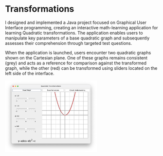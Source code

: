 # Transformations
I designed and implemented a Java project focused on Graphical User Interface programming, creating an interactive math-learning application for learning Quadratic transformations. The application enables users to manipulate key parameters of a base quadratic graph and subsequently assesses their comprehension through targeted test questions.

When the application is launched, users encounter two quadratic graphs shown on the Cartesian plane. One of these graphs remains consistent (grey) and acts as a reference for comparison against the transformed graph, while the other (red) can be transformed using sliders located on the left side of the interface.

<img src="https://github.com/kehyayan/Transformations/blob/9814473c0c301d890a4ee33f5ffd351577d320e4/img/Intro.jpeg" width=60% height=60%>
